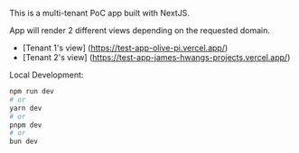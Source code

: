 This is a multi-tenant PoC app built with NextJS.

App will render 2 different views depending on the requested domain.

- [Tenant 1's view] (https://test-app-olive-pi.vercel.app/)
- [Tenant 2's view] (https://test-app-james-hwangs-projects.vercel.app/)

Local Development: 

```bash
npm run dev
# or
yarn dev
# or
pnpm dev
# or
bun dev
```
